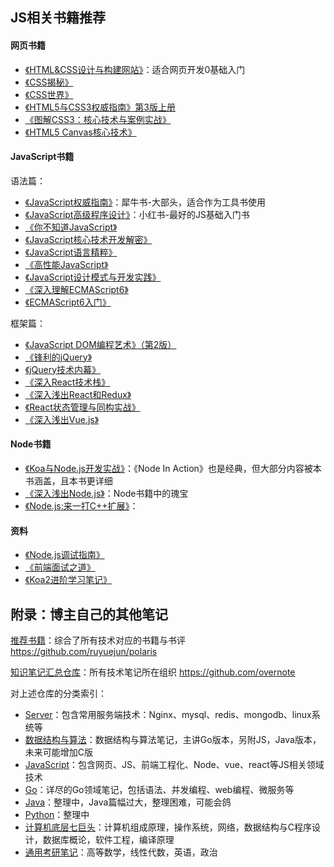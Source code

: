 ## JS相关书籍推荐
#### 网页书籍

- [《HTML&CSS设计与构建网站》](https://book.douban.com/subject/21338365/)：适合网页开发0基础入门
- [《CSS揭秘》](https://book.douban.com/subject/26745943/)
- [《CSS世界》](https://book.douban.com/subject/27615777/)
- [《HTML5与CSS3权威指南》第3版上册](https://book.douban.com/subject/26644632/)
- [《图解CSS3：核心技术与案例实战》](https://book.douban.com/subject/25920727/)
- [《HTML5 Canvas核心技术》](https://book.douban.com/subject/24533314/)

#### JavaScript书籍

语法篇：

- [《JavaScript权威指南》](https://book.douban.com/subject/10549733/)：犀牛书-大部头，适合作为工具书使用
- [《JavaScript高级程序设计》](https://book.douban.com/subject/10546125/)：小红书-最好的JS基础入门书
- [《你不知道JavaScript》](https://book.douban.com/subject/26351021/)
- [《JavaScript核心技术开发解密》](https://book.douban.com/subject/30190189/)
- [《JavaScript语言精粹》](https://book.douban.com/subject/11874748/)
- [《高性能JavaScript》](https://book.douban.com/subject/5362856/)
- [《JavaScript设计模式与开发实践》](https://book.douban.com/subject/26382780/)
- [《深入理解ECMAScript6》](https://book.douban.com/subject/27072230/)
- [《ECMAScript6入门》](https://book.douban.com/subject/25966265/)

框架篇：

- [《JavaScript DOM编程艺术》（第2版）](https://book.douban.com/subject/6038371/)
- [《锋利的jQuery》](https://book.douban.com/subject/10792216/)
- [《jQuery技术内幕》](https://book.douban.com/subject/25823709/)
- [《深入React技术栈》](https://book.douban.com/subject/26918038/)
- [《深入浅出React和Redux》](https://book.douban.com/subject/27033213/)
- [《React状态管理与同构实战》](https://book.douban.com/subject/30290509/)
- [《深入浅出Vue.js》](https://book.douban.com/subject/32581281/)

#### Node书籍

- [《Koa与Node.js开发实战》](https://book.douban.com/subject/30404722/)：《Node In Action》也是经典，但大部分内容被本书涵盖，且本书更详细
- [《深入浅出Node.js》](https://book.douban.com/subject/25768396/)：Node书籍中的瑰宝
- [《Node.js:来一打C++扩展》](https://book.douban.com/subject/30247892/)： 

#### 资料

- [《Node.js调试指南》 ](https://github.com/nswbmw/node-in-debugging)
- [《前端面试之道》](https://yuchengkai.cn/docs/frontend/ )
- [《Koa2进阶学习笔记》](https://chenshenhai.github.io/koa2-note/)

## 附录：博主自己的其他笔记

[推荐书籍](https://github.com/ruyuejun/polaris)：综合了所有技术对应的书籍与书评 https://github.com/ruyuejun/polaris  

[知识笔记汇总仓库](https://github.com/overnote)：所有技术笔记所在组织 https://github.com/overnote   

对上述仓库的分类索引：  
- [Server](https://github.com/overnote/server)：包含常用服务端技术：Nginx、mysql、redis、mongodb、linux系统等
- [数据结构与算法](https://github.com/overnote/algorithm)：数据结构与算法笔记，主讲Go版本，另附JS，Java版本，未来可能增加C版
- [JavaScript](https://github.com/overnote/javascript)：包含网页、JS、前端工程化、Node、vue、react等JS相关领域技术
- [Go](https://github.com/overnote/golang)：详尽的Go领域笔记，包括语法、并发编程、web编程、微服务等
- [Java](https://github.com/overnote/java)：整理中，Java篇幅过大，整理困难，可能会鸽
- [Python](https://github.com/overnote/python)：整理中
- [计算机底层七巨头](https://github.com/overnote/seveng)：计算机组成原理，操作系统，网络，数据结构与C程序设计，数据库概论，软件工程，编译原理
- [通用考研笔记](https://github.com/overnote/postgraduate)：高等数学，线性代数，英语，政治